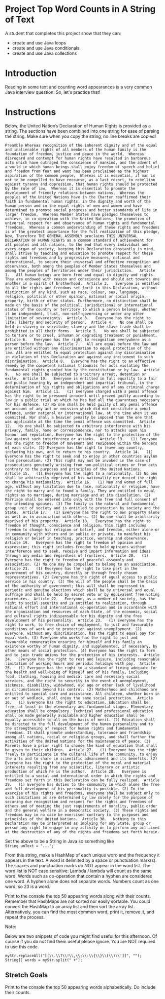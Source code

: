 # Project Top Word Counts in A String of Text

A student that completes this project show that they can:
* create and use Java loops
* create and use Java conditionals
* create and use Java collections

# Introduction

Reading in some text and counting word appearances is a very common Java
interview question. So, let's practice that!

# Instructions

Below, the United Nation’s Declaration of Human Rights is provided as a string. 
The sections have been combined into one string for ease of parsing the string.
Make sure when you copy the string, no line breaks are copied!

`Preamble Whereas recognition of the inherent dignity and of the equal and inalienable rights of all members of the human family is the foundation of freedom, justice and peace in the world,  Whereas disregard and contempt for human rights have resulted in barbarous acts which have outraged the conscience of mankind, and the advent of a world in which human beings shall enjoy freedom of speech and belief and freedom from fear and want has been proclaimed as the highest aspiration of the common people,  Whereas it is essential, if man is not to be compelled to have recourse, as a last resort, to rebellion against tyranny and oppression, that human rights should be protected by the rule of law,  Whereas it is essential to promote the development of friendly relations between nations,  Whereas the peoples of the United Nations have in the Charter reaffirmed their faith in fundamental human rights, in the dignity and worth of the human person and in the equal rights of men and women and have determined to promote social progress and better standards of life in larger freedom,  Whereas Member States have pledged themselves to achieve, in co-operation with the United Nations, the promotion of universal respect for and observance of human rights and fundamental freedoms,  Whereas a common understanding of these rights and freedoms is of the greatest importance for the full realization of this pledge,  Now, Therefore THE GENERAL ASSEMBLY proclaims THIS UNIVERSAL DECLARATION OF HUMAN RIGHTS as a common standard of achievement for all peoples and all nations, to the end that every individual and every organ of society, keeping this Declaration constantly in mind, shall strive by teaching and education to promote respect for these rights and freedoms and by progressive measures, national and international, to secure their universal and effective recognition and observance, both among the peoples of Member States themselves and among the peoples of territories under their jurisdiction.   Article 1.   All human beings are born free and equal in dignity and rights. They are endowed with reason and conscience and should act towards one another in a spirit of brotherhood.  Article 2.   Everyone is entitled to all the rights and freedoms set forth in this Declaration, without distinction of any kind, such as race, colour, sex, language, religion, political or other opinion, national or social origin, property, birth or other status. Furthermore, no distinction shall be made on the basis of the political, jurisdictional or international status of the country or territory to which a person belongs, whether it be independent, trust, non-self-governing or under any other limitation of sovereignty.  Article 3.   Everyone has the right to life, liberty and security of person.  Article 4.   No one shall be held in slavery or servitude; slavery and the slave trade shall be prohibited in all their forms.  Article 5.   No one shall be subjected to torture or to cruel, inhuman or degrading treatment or punishment.  Article 6.   Everyone has the right to recognition everywhere as a person before the law.  Article 7.   All are equal before the law and are entitled without any discrimination to equal protection of the law. All are entitled to equal protection against any discrimination in violation of this Declaration and against any incitement to such discrimination.  Article 8.   Everyone has the right to an effective remedy by the competent national tribunals for acts violating the fundamental rights granted him by the constitution or by law.  Article 9.   No one shall be subjected to arbitrary arrest, detention or exile.  Article 10.   Everyone is entitled in full equality to a fair and public hearing by an independent and impartial tribunal, in the determination of his rights and obligations and of any criminal charge against him.  Article 11.   (1) Everyone charged with a penal offence has the right to be presumed innocent until proved guilty according to law in a public trial at which he has had all the guarantees necessary for his defence. (2) No one shall be held guilty of any penal offence on account of any act or omission which did not constitute a penal offence, under national or international law, at the time when it was committed. Nor shall a heavier penalty be imposed than the one that was applicable at the time the penal offence was committed.  Article 12.   No one shall be subjected to arbitrary interference with his privacy, family, home or correspondence, nor to attacks upon his honour and reputation. Everyone has the right to the protection of the law against such interference or attacks.  Article 13.   (1) Everyone has the right to freedom of movement and residence within the borders of each state. (2) Everyone has the right to leave any country, including his own, and to return to his country.  Article 14.   (1) Everyone has the right to seek and to enjoy in other countries asylum from persecution. (2) This right may not be invoked in the case of prosecutions genuinely arising from non-political crimes or from acts contrary to the purposes and principles of the United Nations.  Article 15.   (1) Everyone has the right to a nationality. (2) No one shall be arbitrarily deprived of his nationality nor denied the right to change his nationality.  Article 16.   (1) Men and women of full age, without any limitation due to race, nationality or religion, have the right to marry and to found a family. They are entitled to equal rights as to marriage, during marriage and at its dissolution. (2) Marriage shall be entered into only with the free and full consent of the intending spouses. (3) The family is the natural and fundamental group unit of society and is entitled to protection by society and the State.  Article 17.   (1) Everyone has the right to own property alone as well as in association with others. (2) No one shall be arbitrarily deprived of his property.  Article 18.   Everyone has the right to freedom of thought, conscience and religion; this right includes freedom to change his religion or belief, and freedom, either alone or in community with others and in public or private, to manifest his religion or belief in teaching, practice, worship and observance.  Article 19.   Everyone has the right to freedom of opinion and expression; this right includes freedom to hold opinions without interference and to seek, receive and impart information and ideas through any media and regardless of frontiers.  Article 20.   (1) Everyone has the right to freedom of peaceful assembly and association. (2) No one may be compelled to belong to an association.  Article 21.   (1) Everyone has the right to take part in the government of his country, directly or through freely chosen representatives. (2) Everyone has the right of equal access to public service in his country. (3) The will of the people shall be the basis of the authority of government; this will shall be expressed in periodic and genuine elections which shall be by universal and equal suffrage and shall be held by secret vote or by equivalent free voting procedures.  Article 22.   Everyone, as a member of society, has the right to social security and is entitled to realization, through national effort and international co-operation and in accordance with the organization and resources of each State, of the economic, social and cultural rights indispensable for his dignity and the free development of his personality.  Article 23.   (1) Everyone has the right to work, to free choice of employment, to just and favourable conditions of work and to protection against unemployment. (2) Everyone, without any discrimination, has the right to equal pay for equal work. (3) Everyone who works has the right to just and favourable remuneration ensuring for himself and his family an existence worthy of human dignity, and supplemented, if necessary, by other means of social protection. (4) Everyone has the right to form and to join trade unions for the protection of his interests.  Article 24.   Everyone has the right to rest and leisure, including reasonable limitation of working hours and periodic holidays with pay.  Article 25.   (1) Everyone has the right to a standard of living adequate for the health and well-being of himself and of his family, including food, clothing, housing and medical care and necessary social services, and the right to security in the event of unemployment, sickness, disability, widowhood, old age or other lack of livelihood in circumstances beyond his control. (2) Motherhood and childhood are entitled to special care and assistance. All children, whether born in or out of wedlock, shall enjoy the same social protection.  Article 26.   (1) Everyone has the right to education. Education shall be free, at least in the elementary and fundamental stages. Elementary education shall be compulsory. Technical and professional education shall be made generally available and higher education shall be equally accessible to all on the basis of merit. (2) Education shall be directed to the full development of the human personality and to the strengthening of respect for human rights and fundamental freedoms. It shall promote understanding, tolerance and friendship among all nations, racial or religious groups, and shall further the activities of the United Nations for the maintenance of peace. (3) Parents have a prior right to choose the kind of education that shall be given to their children.  Article 27.   (1) Everyone has the right freely to participate in the cultural life of the community, to enjoy the arts and to share in scientific advancement and its benefits. (2) Everyone has the right to the protection of the moral and material interests resulting from any scientific, literary or artistic production of which he is the author.  Article 28.   Everyone is entitled to a social and international order in which the rights and freedoms set forth in this Declaration can be fully realized.  Article 29.   (1) Everyone has duties to the community in which alone the free and full development of his personality is possible. (2) In the exercise of his rights and freedoms, everyone shall be subject only to such limitations as are determined by law solely for the purpose of securing due recognition and respect for the rights and freedoms of others and of meeting the just requirements of morality, public order and the general welfare in a democratic society. (3) These rights and freedoms may in no case be exercised contrary to the purposes and principles of the United Nations.  Article 30.   Nothing in this Declaration may be interpreted as implying for any State, group or person any right to engage in any activity or to perform any act aimed at the destruction of any of the rights and freedoms set forth herein.`

Set the above to be a String in Java so something like  
`String unText = "...";`

From this string, make a HashMap of each unique word and the frequency 
it appears in the text. A word is delimited by a space or punctuation mark(s). 
The spaces and punctuation marks do NOT appear in the word list. 
The word list is NOT case sensitive: Lambda / lambda will count as the same word.
Words such as co-operation that contain a hyphen are considered one word. 
A hyphen alone does not separate words. Numbers count as one word, so 23 is a word.

Print to the console the top 50 appearing words along with their counts. 
Remember that HashMaps are not sorted nor easily sortable. You could convert
the HashMap to an array list and then sort the array list. Alternatively, 
you can find the most common word, print it, remove it, 
and repeat the process. 

Note:

Below are two snippets of code you might find useful for this afternoon. Of course if you do not find them useful please ignore. You are NOT required to use this code.

`myStr.replaceAll("[[\\.\\?\\!\\,\\;\\:\\{\\}\\(\\)\\']]", "");`  
`String[] words = myStr.split(" +");`


## Stretch Goals

Print to the console the top 50 appearing words alphabetically. Do include their counts. 

